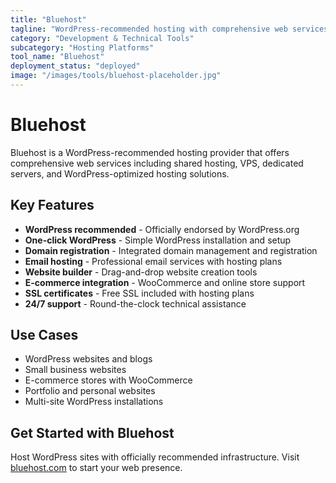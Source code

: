 ```yaml
---
title: "Bluehost"
tagline: "WordPress-recommended hosting with comprehensive web services"
category: "Development & Technical Tools"
subcategory: "Hosting Platforms"
tool_name: "Bluehost"
deployment_status: "deployed"
image: "/images/tools/bluehost-placeholder.jpg"
---
```


# Bluehost

Bluehost is a WordPress-recommended hosting provider that offers comprehensive web services including shared hosting, VPS, dedicated servers, and WordPress-optimized hosting solutions.

## Key Features

- **WordPress recommended** - Officially endorsed by WordPress.org
- **One-click WordPress** - Simple WordPress installation and setup
- **Domain registration** - Integrated domain management and registration
- **Email hosting** - Professional email services with hosting plans
- **Website builder** - Drag-and-drop website creation tools
- **E-commerce integration** - WooCommerce and online store support
- **SSL certificates** - Free SSL included with hosting plans
- **24/7 support** - Round-the-clock technical assistance

## Use Cases

- WordPress websites and blogs
- Small business websites
- E-commerce stores with WooCommerce
- Portfolio and personal websites
- Multi-site WordPress installations

## Get Started with Bluehost

Host WordPress sites with officially recommended infrastructure. Visit [bluehost.com](https://www.bluehost.com) to start your web presence.